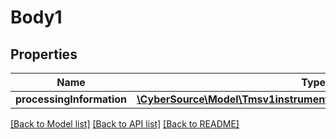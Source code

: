 # Body1

## Properties
Name | Type | Description | Notes
------------ | ------------- | ------------- | -------------
**processingInformation** | [**\CyberSource\Model\Tmsv1instrumentidentifiersProcessingInformation**](Tmsv1instrumentidentifiersProcessingInformation.md) |  | [optional] 

[[Back to Model list]](../README.md#documentation-for-models) [[Back to API list]](../README.md#documentation-for-api-endpoints) [[Back to README]](../README.md)


